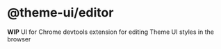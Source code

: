 # @theme-ui/editor

**WIP** UI for Chrome devtools extension for editing Theme UI styles in the browser

